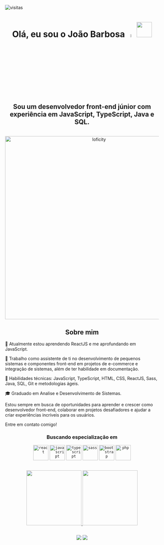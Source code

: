 ![visitas](https://visitor-badge.glitch.me/badge?page_id=JoaoSBarbosa.README.md&left_color=green&right_color=red)
<h1 align="center"> Olá, eu sou o João Barbosa <img src="https://media.giphy.com/media/hvRJCLFzcasrR4ia7z/giphy.gif" width="5%"> <img src="https://cdn.jsdelivr.net/gh/devicons/devicon/icons/github/github-original.svg" height="50"/></h1>
<h2 align="center">Sou um desenvolvedor front-end júnior com experiência em JavaScript, TypeScript, Java e SQL.</h2>
<p align="center">
 <br>
 <img alt="loficity" width="600px" src="https://user-images.githubusercontent.com/87210017/220505019-e93d3be0-9696-4023-8734-fb16d04b91e4.gif"</img>
</p>

###

<h2 align="center">Sobre mim</h2>


<p>🌱 Atualmente estou aprendendo ReactJS e me aprofundando em JavaScript.<p>
<p>💼 Trabalho como assistente de ti no desenvolvimento de pequenos sistemas e componentes front-end em projetos de e-commerce e integração de sistemas, além de ter habilidade em documentação.</p>
<p>🔨 Habilidades técnicas: JavaScript, TypeScript, HTML, CSS, ReactJS, Sass, Java, SQL, Git e metodologias ágeis.</p>
<p>🎓 Graduado em Analise e Desenvolvimento de Sistemas.</p>

Estou sempre em busca de oportunidades para aprender e crescer como desenvolvedor front-end, colaborar em projetos desafiadores e ajudar a criar experiências incríveis para os usuários.

Entre em contato comigo!


<h3 align="center"> Buscando especialização em </h3>
<div align="center" padding="10px" >
 
  <code><img src="https://cdn.jsdelivr.net/gh/devicons/devicon/icons/react/react-original-wordmark.svg" height="50" alt="react"/></code>
  <code><img src="https://cdn.jsdelivr.net/gh/devicons/devicon/icons/javascript/javascript-original.svg" height="50" alt="javascript"/></code>
  <code><img src="https://cdn.jsdelivr.net/gh/devicons/devicon/icons/typescript/typescript-original.svg" height="50"  alt="typescript"/></code>
  <code><img src="https://cdn.jsdelivr.net/gh/devicons/devicon/icons/sass/sass-original.svg" height="50" alt="sass"/></code>
  <code><img src="https://cdn.jsdelivr.net/gh/devicons/devicon/icons/bootstrap/bootstrap-original-wordmark.svg" height="50" alt="bootstrap"/></code>
  <code><img src="https://cdn.jsdelivr.net/gh/devicons/devicon/icons/php/php-original.svg" height="50" alt="php"></code>
  
</div>

##


<div align="center">
  <a href="https://github.com/JoaoSBarbosa">
  <img height="180em" src="https://github-readme-stats.vercel.app/api?username=JoaoSBarbosa&show_icons=true&theme=gotham"/>
  <img height="180em" src="https://github-readme-stats.vercel.app/api/top-langs/?username=JoaoSBarbosa&layout=compact&langs_count=7&theme=gotham"/>
</div>


  
</div>
  
  ##
 
<div align="center"> 
  <a href = "mailto:contato.jsbarbosa@gmail.com"><img src="https://img.shields.io/badge/-Gmail-%23333?style=for-the-badge&logo=gmail&logoColor=white" target="_blank"></a>
  <a href="https://www.linkedin.com/in/joao-da-silva-barbosa" target="_blank"><img src="https://img.shields.io/badge/-LinkedIn-%230077B5?style=for-the-badge&logo=linkedin&logoColor=white" target="_blank"></a> 
</div>
<br/>
